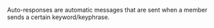 Auto-responses are automatic messages that are sent when a member sends a certain keyword/keyphrase.
